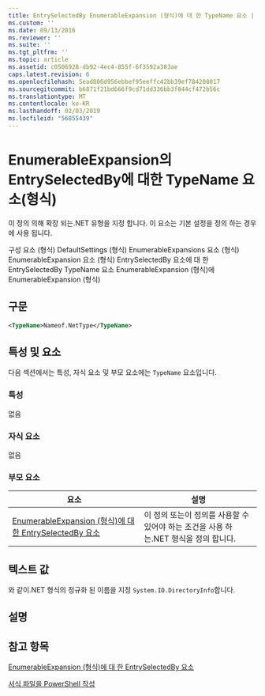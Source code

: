 ```yaml
---
title: EntrySelectedBy EnumerableExpansion (형식)에 대 한 TypeName 요소 | Microsoft Docs
ms.custom: ''
ms.date: 09/13/2016
ms.reviewer: ''
ms.suite: ''
ms.tgt_pltfrm: ''
ms.topic: article
ms.assetid: c0506928-db92-4ec4-855f-6f3592a383ae
caps.latest.revision: 6
ms.openlocfilehash: 5ead806d956ebbef95eeffc42bb39ef784208017
ms.sourcegitcommit: b6871f21bd666f9cd71dd336bb3f844cf472b56c
ms.translationtype: MT
ms.contentlocale: ko-KR
ms.lasthandoff: 02/03/2019
ms.locfileid: "56855439"
---
```

# <a name="typename-element-for-entryselectedby-for-enumerableexpansion-format"></a>EnumerableExpansion의 EntrySelectedBy에 대한 TypeName 요소(형식)

이 정의 의해 확장 되는.NET 유형을 지정 합니다. 이 요소는 기본 설정을 정의 하는 경우에 사용 됩니다.

구성 요소 (형식) DefaultSettings (형식) EnumerableExpansions 요소 (형식) EnumerableExpansion 요소 (형식) EntrySelectedBy 요소에 대 한 EntrySelectedBy TypeName 요소 EnumerableExpansion (형식)에 EnumerableExpansion (형식)

## <a name="syntax"></a>구문

```xml
<TypeName>Nameof.NetType</TypeName>

```

## <a name="attributes-and-elements"></a>특성 및 요소

다음 섹션에서는 특성, 자식 요소 및 부모 요소에는 `TypeName` 요소입니다.

### <a name="attributes"></a>특성

없음

### <a name="child-elements"></a>자식 요소

없음

### <a name="parent-elements"></a>부모 요소

|요소|설명|
|-------------|-----------------|
|[EnumerableExpansion (형식)에 대 한 EntrySelectedBy 요소](./entryselectedby-element-for-enumerableexpansion-format.md)|이 정의 또는이 정의를 사용할 수 있어야 하는 조건을 사용 하는.NET 형식을 정의 합니다.|

## <a name="text-value"></a>텍스트 값

와 같이.NET 형식의 정규화 된 이름을 지정 `System.IO.DirectoryInfo`합니다.

## <a name="remarks"></a>설명

## <a name="see-also"></a>참고 항목

[EnumerableExpansion (형식)에 대 한 EntrySelectedBy 요소](./entryselectedby-element-for-enumerableexpansion-format.md)

[서식 파일을 PowerShell 작성](./writing-a-powershell-formatting-file.md)
